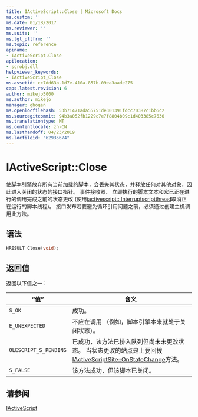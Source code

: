 ```yaml
---
title: IActiveScript::Close | Microsoft Docs
ms.custom: ''
ms.date: 01/18/2017
ms.reviewer: ''
ms.suite: ''
ms.tgt_pltfrm: ''
ms.topic: reference
apiname:
- IActiveScript.Close
apilocation:
- scrobj.dll
helpviewer_keywords:
- IActiveScript_Close
ms.assetid: cc7dd63b-1d7e-410a-857b-09ea3aade275
caps.latest.revision: 6
author: mikejo5000
ms.author: mikejo
manager: ghogen
ms.openlocfilehash: 53b71471ada55751de301391fdcc70387c1bb6c2
ms.sourcegitcommit: 94b3a052fb1229c7e7f8804b09c1d403385c7630
ms.translationtype: MT
ms.contentlocale: zh-CN
ms.lasthandoff: 04/23/2019
ms.locfileid: "62935674"
---
```

# <a name="iactivescriptclose"></a>IActiveScript::Close
使脚本引擎放弃所有当前加载的脚本，会丢失其状态，并释放任何对其他对象，因此进入关闭的状态的接口指针。 事件接收器、 立即执行的脚本文本和宏已正在进行的调用完成之前的状态更改 (使用[iactivescript:: Interruptscriptthread](../../winscript/reference/iactivescript-interruptscriptthread.md)取消正在运行的脚本线程)。 接口发布若要避免循环引用问题之前，必须通过创建主机调用此方法。  
  
## <a name="syntax"></a>语法  
  
```cpp
HRESULT Close(void);  
```  
  
## <a name="return-value"></a>返回值  
 返回以下值之一：  
  
|“值”|含义|  
|-----------|-------------|  
|`S_OK`|成功。|  
|`E_UNEXPECTED`|不应在调用 （例如，脚本引擎本来就处于关闭状态）。|  
|`OLESCRIPT_S_PENDING`|已成功，该方法已排入队列但尚未未更改状态。 当状态更改的站点是上要回拨[IActiveScriptSite::OnStateChange](../../winscript/reference/iactivescriptsite-onstatechange.md)方法。|  
|`S_FALSE`|该方法成功，但该脚本已关闭。|  
  
## <a name="see-also"></a>请参阅  
 [IActiveScript](../../winscript/reference/iactivescript.md)